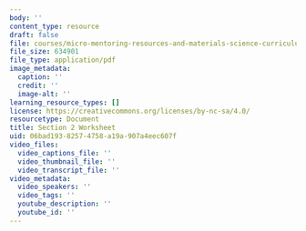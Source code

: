 ```yaml
---
body: ''
content_type: resource
draft: false
file: courses/micro-mentoring-resources-and-materials-science-curriculum/mitres3_006sp21_section_2_worksheet.pdf
file_size: 634901
file_type: application/pdf
image_metadata:
  caption: ''
  credit: ''
  image-alt: ''
learning_resource_types: []
license: https://creativecommons.org/licenses/by-nc-sa/4.0/
resourcetype: Document
title: Section 2 Worksheet
uid: 06bad193-8257-4758-a19a-907a4eec607f
video_files:
  video_captions_file: ''
  video_thumbnail_file: ''
  video_transcript_file: ''
video_metadata:
  video_speakers: ''
  video_tags: ''
  youtube_description: ''
  youtube_id: ''
---
```

